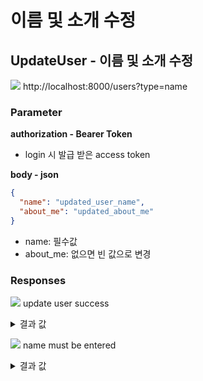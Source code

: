 # 이름 및 소개 수정

## UpdateUser - 이름 및 소개 수정

<img src="https://img.shields.io/badge/PATCH-yellow?style=plastic&logo=appveyor&logo=PATCH"/> http://localhost:8000/users?type=name

### Parameter

**authorization - Bearer Token**

- login 시 발급 받은 access token

**body - json**

```json
{
  "name": "updated_user_name",
  "about_me": "updated_about_me"
}
```

- name: 필수값
- about_me: 없으면 빈 값으로 변경

### Responses

<img src="https://img.shields.io/badge/201-519800?style=plastic&logo=appveyor&logo=201"/> update user success

<details>
<summary>결과 값</summary>
<div markdown="1">

```json
{
  "message": "update user success",
  "data": {
    "name": "updated_user_name",
    "about_me": "updated_about_me"
  }
}
```

</div>
</details>

<img src="https://img.shields.io/badge/400-DB3A00?style=plastic&logo=appveyor&logo=400"/> name must be entered

<details>
<summary>결과 값</summary>
<div markdown="1">

```json
{
  "statusCode": 400,
  "message": "name must be entered",
  "error": "Bad Request"
}
```

</div>
</details>
